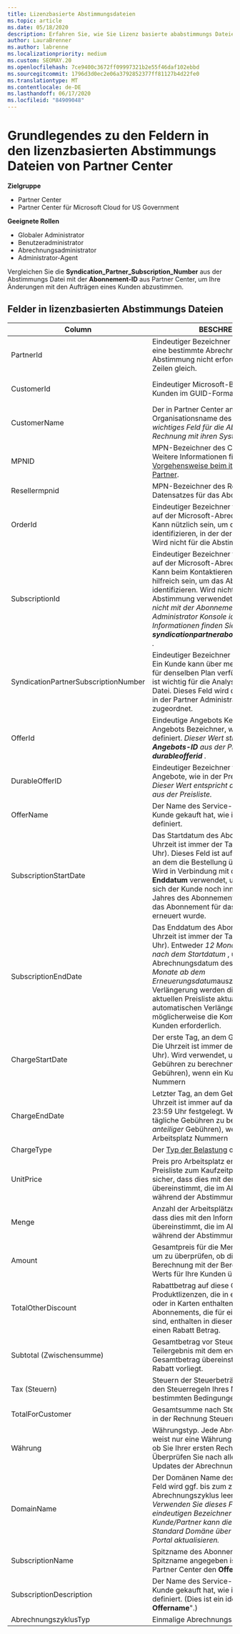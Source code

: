 ```yaml
---
title: Lizenzbasierte Abstimmungsdateien
ms.topic: article
ms.date: 05/18/2020
description: Erfahren Sie, wie Sie Lizenz basierte ababstimmungs Dateien im Partner Center lesen. In diesem Artikel wird die Bedeutung der einzelnen Felder in ihrer lizenzbasierten Reconnaissance-Datei erläutert.
author: LauraBrenner
ms.author: labrenne
ms.localizationpriority: medium
ms.custom: SEOMAY.20
ms.openlocfilehash: 7ce9400c3672ff09997321b2e55f46daf102ebbd
ms.sourcegitcommit: 1796d3d0ec2e06a3792852377ff81127b4d22fe0
ms.translationtype: MT
ms.contentlocale: de-DE
ms.lasthandoff: 06/17/2020
ms.locfileid: "84909048"
---
```

# <a name="understand-the-fields-in-partner-center-license-based-reconciliation-files"></a>Grundlegendes zu den Feldern in den lizenzbasierten Abstimmungs Dateien von Partner Center

**Zielgruppe**

- Partner Center
- Partner Center für Microsoft Cloud for US Government

**Geeignete Rollen**
- Globaler Administrator
- Benutzeradministrator
- Abrechnungsadministrator
- Administrator-Agent

Vergleichen Sie die **Syndication_Partner_Subscription_Number** aus der Abstimmungs Datei mit der **Abonnement-ID** aus Partner Center, um Ihre Änderungen mit den Aufträgen eines Kunden abzustimmen.

## <a name="fields-in-license-based-reconciliation-files"></a>Felder in lizenzbasierten Abstimmungs Dateien

| Column | BESCHREIBUNG | Beispielwert |
| ------ | ----------- | ------------ |
| PartnerId | Eindeutiger Bezeichner im GUID-Format für eine bestimmte Abrechnungs Entität. Für die Abstimmung nicht erforderlich. In allen Zeilen gleich. | *8ddd03642-test-test-test-46b58d356b4e* |
| CustomerId | Eindeutiger Microsoft-Bezeichner für den Kunden im GUID-Format. | *12ABCD34-001A-BCD2-987C-3210ABCD5678* |
| CustomerName | Der in Partner Center angegebene Organisationsname des Kunden. *Sehr wichtiges Feld für die Abstimmung der Rechnung mit ihren Systeminformationen.* | *Testkunde A* |
| MPNID | MPN-Bezeichner des CSP-Partners. Weitere Informationen finden [Sie unter Vorgehensweise beim itemisieren nach Partner](use-the-reconciliation-files.md#itemize-reconciliation-files-by-partner). | *4390934* |
| Resellermpnid | MPN-Bezeichner des Reseller of-Datensatzes für das Abonnement.  |
| OrderId | Eindeutiger Bezeichner für einen Auftrag auf der Microsoft-Abrechnungsplattform. Kann nützlich sein, um die Reihenfolge zu identifizieren, in der der Support kontaktiert Wird nicht für die Abstimmung verwendet. | *566890604832738111* |
| SubscriptionId | Eindeutiger Bezeichner für ein Abonnement auf der Microsoft-Abrechnungsplattform. Kann beim Kontaktieren des Supports hilfreich sein, um das Abonnement zu identifizieren. Wird nicht für die Abstimmung verwendet. *Dieser Wert ist nicht mit der Abonnement- **ID** in der Partner Administrator Konsole identisch. Weitere Informationen finden Sie unter **syndicationpartnerabonnementionnumber** .* | *usCBMgAAAAAAAAIA* |
| SyndicationPartnerSubscriptionNumber | Eindeutiger Bezeichner des Abonnements. Ein Kunde kann über mehrere Abonnements für denselben Plan verfügen. Diese Spalte ist wichtig für die Analyse der Abgleich Datei. Dieses Feld wird der **Abonnement-ID** in der Partner Administrator Konsole zugeordnet. | *fb977ab5-test-test-test-24c8d9591708* |
| OfferId | Eindeutige Angebots Kennung. Standard Angebots Bezeichner, wie in der Preisliste definiert. *Dieser Wert stimmt nicht mit der **Angebots-ID** aus der Preisliste. Siehe **durableofferid** .* | *FE616D64-E9A8-40EF-843F-152E9BBEF3D1* |
| DurableOfferID | Eindeutiger Bezeichner für permanente Angebote, wie in der Preisliste definiert. *Dieser Wert entspricht der **Angebots-ID** aus der Preisliste.* | *1017D7F3-6D7F-4BFA-BDD8-79BC8F104E0C* |
| OfferName | Der Name des Service-Angebots, das der Kunde gekauft hat, wie in der Preisliste definiert. | *Microsoft Office 365 (Plan E3)* |
| SubscriptionStartDate | Das Startdatum des Abonnements. Die Uhrzeit ist immer der Tagesanfang (0:00 Uhr). Dieses Feld ist auf den Tag festgelegt, an dem die Bestellung übermittelt wurde. Wird in Verbindung mit dem Abonnement **Enddatum** verwendet, um zu bestimmen, ob sich der Kunde noch innerhalb des ersten Jahres des Abonnements befindet oder ob das Abonnement für das folgende Jahr erneuert wurde. | *2/1/2019 0:00* |
| SubscriptionEndDate | Das Enddatum des Abonnements. Die Uhrzeit ist immer der Tagesanfang (0:00 Uhr). Entweder *12 Monate Plus **x** Tage nach dem Startdatum* , um das Abrechnungsdatum des Partners oder *12 Monate ab dem Erneuerungsdatum*auszurichten. Bei Verlängerung werden die Preise gemäß der aktuellen Preisliste aktualisiert. Vor einer automatischen Verlängerung ist möglicherweise die Kommunikation mit dem Kunden erforderlich. | *2/1/2019 0:00* |
| ChargeStartDate | Der erste Tag, an dem Gebühren anfallen. Die Uhrzeit ist immer der Tagesanfang (0:00 Uhr). Wird verwendet, um tägliche Gebühren zu berechnen (*pro-anteiliger* Gebühren), wenn ein Kunde die Arbeitsplatz Nummern | *2/1/2019 0:00* |
| ChargeEndDate | Letzter Tag, an dem Gebühren anfallen. Die Uhrzeit ist immer auf das Tagesende um 23:59 Uhr festgelegt. Wird verwendet, um tägliche Gebühren zu berechnen (*pro-anteiliger* Gebühren), wenn ein Kunde die Arbeitsplatz Nummern | *2/28/2019 23:59* |
| ChargeType | Der [Typ der Belastung](recon-file-charge-types.md) oder der Anpassung. | Siehe " [Abrechnung](recon-file-charge-types.md)". |
| UnitPrice | Preis pro Arbeitsplatz entsprechend der Preisliste zum Kaufzeitpunkt. Stellen Sie sicher, dass dies mit den Informationen übereinstimmt, die im Abrechnungssystem während der Abstimmung gespeichert | *6,82* |
| Menge | Anzahl der Arbeitsplätze Stellen Sie sicher, dass dies mit den Informationen übereinstimmt, die im Abrechnungssystem während der Abstimmung gespeichert | *2* |
| Amount | Gesamtpreis für die Menge Wird verwendet, um zu überprüfen, ob die Betrag Berechnung mit der Berechnung dieses Werts für Ihre Kunden übereinstimmt. | *13,32* |
| TotalOtherDiscount | Rabattbetrag auf diese Gebühren. Produktlizenzen, die in einer Kompetenz oder in Karten enthalten sind, oder neue Abonnements, die für einen Anreiz geeignet sind, enthalten in dieser Spalte ebenfalls einen Rabatt Betrag. | *2,32* |
| Subtotal (Zwischensumme) | Gesamtbetrag vor Steuern Überprüft, ob Ihr Teilergebnis mit dem erwarteten Gesamtbetrag übereinstimmt, falls ein Rabatt vorliegt. | *11* |
| Tax (Steuern) | Steuern der Steuerbeträge. Basierend auf den Steuerregeln Ihres Marktes und bestimmten Bedingungen. | *0* |
| TotalForCustomer | Gesamtsumme nach Steuern. Überprüft, ob in der Rechnung Steuern berechnet werden. | *11* |
| Währung | Währungstyp. Jede Abrechnungsentität weist nur eine Währung auf. Überprüfen Sie, ob Sie Ihrer ersten Rechnung entspricht. Überprüfen Sie nach allen wichtigen Updates der Abrechnungs Plattform erneut. | *EUR* |
| DomainName | Der Domänen Name des Kunden. Dieses Feld wird ggf. bis zum zweiten Abrechnungszyklus leer angezeigt. *Verwenden Sie dieses Feld nicht als eindeutigen Bezeichner für den Kunden. Der Kunde/Partner kann die Vanity oder die Standard Domäne über das Office 365-Portal aktualisieren.* | *example.onmicrosoft.com* |
| SubscriptionName | Spitzname des Abonnements. Wenn kein Spitzname angegeben ist, verwendet Partner Center den **Offername**. | *Project Online* |
| SubscriptionDescription | Der Name des Service-Angebots, das der Kunde gekauft hat, wie in der Preisliste definiert. (Dies ist ein identisches Feld für " **Offername**".) | *PROJECT ONLINE PREMIUM WITHOUT PROJECT CLIENT* |
| AbrechnungszyklusTyp | Einmalige Abrechnungs Häufigkeit.| *Monatlich* |